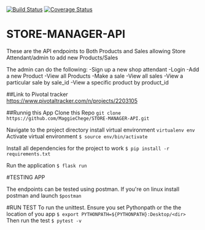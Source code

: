 [![Build Status](https://travis-ci.org/MaggieChege/STORE-MANAGER-API.svg?branch=develop)](https://travis-ci.org/MaggieChege/STORE-MANAGER-API)
[![Coverage Status](https://coveralls.io/repos/github/MaggieChege/STORE-MANAGER-API/badge.svg?branch=develop)](https://coveralls.io/github/MaggieChege/STORE-MANAGER-API?branch=develop)

# STORE-MANAGER-API
These are the API endpoints to Both Products and Sales allowing Store Attendant/admin to add new Products/Sales 

The admin can do the following:
-Sign up  a new shop attendant
-Login 
-Add a new Product
-View all Products
-Make a sale
-View all sales
-View a particular sale by sale_id
-View a specific product by product_id


##Link to Pivotal tracker
https://www.pivotaltracker.com/n/projects/2203105

##Runnig this App
Clone this Repo
```git clone https://github.com/MaggieChege/STORE-MANAGER-API.git```

Navigate to the project directory
install virtual environment
```virtualenv env```
Activate virtual environment
```$ source env/bin/activate```

Install all dependencies for the project to work
```$ pip install -r requirements.txt```

Run the application
```$ flask run ```


#TESTING APP

The endpoints can be tested using postman. If you're on linux install postman and launch
```$postman```

#RUN TEST
To run the unittest. Ensure you set Pythonpath or the the location of you app
```$ export PYTHONPATH=${PYTHONPATH}:Desktop/<dir>```
Then run the test
```$ pytest -v```




